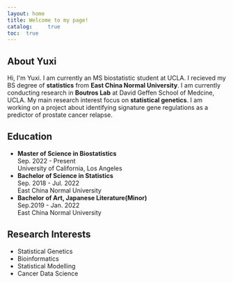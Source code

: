```yaml
---
layout: home
title: Welcome to my page!
catalog: 	 true
toc:  true
---
```


## About Yuxi

Hi, I'm Yuxi. I am currently an MS biostatistic student at UCLA. I recieved my BS degree of **statistics** from **East China Normal University**. I am currently conducting research in **Boutros Lab** at David Geffen School of Medcine, UCLA.
My main research interest focus on **statistical genetics**. I am working on a project about identifying signature gene regulations as a predictor of prostate cancer relapse. 
 
## Education

 - **Master of Science in Biostatistics**\
 Sep. 2022 - Present\
 University of California, Los Angeles
 - **Bachelor of Science in Statistics**\
 Sep. 2018 - Jul. 2022\
 East China Normal University
 - **Bachelor of Art, Japanese Literature(Minor)**\
 Sep.2019 - Jan. 2022\
 East China Normal University
 
## Research Interests

 - Statistical Genetics
 - Bioinformatics
 - Statistical Modelling
 - Cancer Data Science
